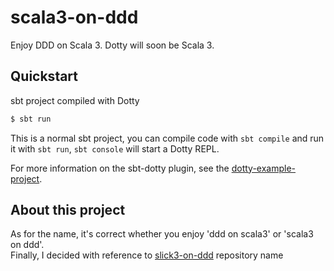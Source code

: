 # scala3-on-ddd
Enjoy DDD on Scala 3. Dotty will soon be Scala 3.

## Quickstart
sbt project compiled with Dotty

```zsh
$ sbt run
```

This is a normal sbt project, you can compile code with `sbt compile` and run it
with `sbt run`, `sbt console` will start a Dotty REPL.

For more information on the sbt-dotty plugin, see the
[dotty-example-project](https://github.com/lampepfl/dotty-example-project/blob/master/README.md).

## About this project
As for the name, it's correct whether you enjoy 'ddd on scala3' or 'scala3 on ddd'.  
Finally, I decided with reference to [slick3-on-ddd](https://github.com/ma2k8/slick3-on-ddd) repository name
